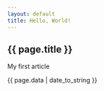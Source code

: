 ```yaml
---
layout: default
title: Hello, World!
---
```


<h2>{{ page.title }}</h2>
<p>My first article</p>
<p>{{ page.data | date_to_string }}</p>
